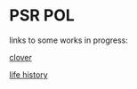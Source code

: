 # PSR POL


links to some works in progress:

[clover](/scripts/life_history.html)

[life history](/scripts/clover.html)

